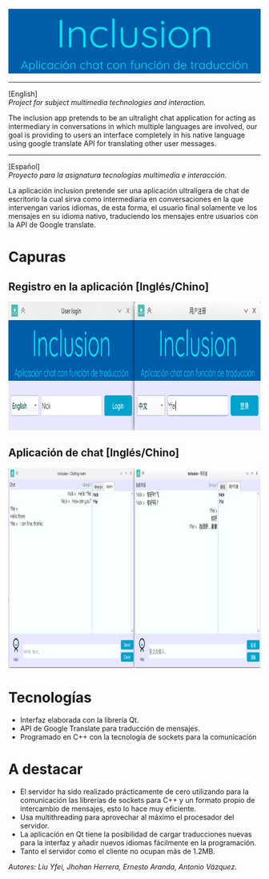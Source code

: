 ![imagen_proyecto](media/images/LogoProyecto.png)

***
[English]\
_Project for subject multimedia technologies and interaction._

The inclusion app pretends to be an ultralight chat application for acting as intermediary in conversations in which multiple languages are involved, our goal is providing to users an interface completely in his native language using google translate API for translating other user messages.

***
[Español]\
_Proyecto para la asignatura tecnologías multimedia e interacción._

La aplicación inclusion pretende ser una aplicación ultraligera de chat de escritorio la cual sirva como intermediaria en conversaciones en la que intervengan varios idiomas, de esta forma, el usuario final solamente ve los mensajes en su idioma nativo, traduciendo los mensajes entre usuarios con la API de Google translate.

# Capuras

## Registro en la aplicación [Inglés/Chino]
<p align="center">
  <img width="918" height="257" src="media/Captura_intro.png">
</p>


## Aplicación de chat [Inglés/Chino]
<p align="center">
  <img width="1000" height="399" src="media/Captura_app.png">
</p>

# Tecnologías
* Interfaz elaborada con la librería Qt.
* API de Google Translate para traducción de mensajes.
* Programado en C++ con la tecnología de sockets para la comunicación

# A destacar
* El servidor ha sido realizado prácticamente de cero utilizando para la comunicación las librerías de sockets para C++ y un formato propio de intercambio de mensajes, esto lo hace muy eficiente.
* Usa multithreading para aprovechar al máximo el procesador del servidor.
* La aplicación en Qt tiene la posibilidad de cargar traducciones nuevas para la interfaz y añadir nuevos idiomas fácilmente en la programación.
* Tanto el servidor como el cliente no ocupan más de 1.2MB.

_Autores: Liu Yfei, Jhohan Herrera, Ernesto Aranda, Antonio Vázquez._
